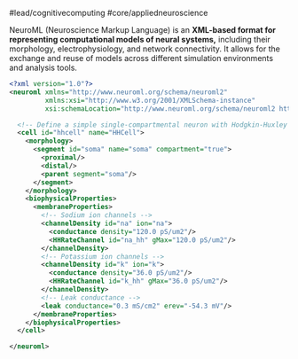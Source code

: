 #lead/cognitivecomputing #core/appliedneuroscience

NeuroML (Neuroscience Markup Language) is an **XML-based format for representing computational models of neural systems,** including their morphology, electrophysiology, and network connectivity. It allows for the exchange and reuse of models across different simulation environments and analysis tools.

```xml
<?xml version="1.0"?>
<neuroml xmlns="http://www.neuroml.org/schema/neuroml2"
         xmlns:xsi="http://www.w3.org/2001/XMLSchema-instance"
         xsi:schemaLocation="http://www.neuroml.org/schema/neuroml2 https://raw.githubusercontent.com/NeuroML/NeuroML2/development/Schemas/NeuroML2/NeuroML_v2beta4.xsd">

  <!-- Define a simple single-compartmental neuron with Hodgkin-Huxley type ion channels -->
  <cell id="hhcell" name="HHCell">
    <morphology>
      <segment id="soma" name="soma" compartment="true">
        <proximal/>
        <distal/>
        <parent segment="soma"/>
      </segment>
    </morphology>
    <biophysicalProperties>
      <membraneProperties>
        <!-- Sodium ion channels -->
        <channelDensity id="na" ion="na">
          <conductance density="120.0 pS/um2"/>
          <HHRateChannel id="na_hh" gMax="120.0 pS/um2"/>
        </channelDensity>
        <!-- Potassium ion channels -->
        <channelDensity id="k" ion="k">
          <conductance density="36.0 pS/um2"/>
          <HHRateChannel id="k_hh" gMax="36.0 pS/um2"/>
        </channelDensity>
        <!-- Leak conductance -->
        <leak conductance="0.3 mS/cm2" erev="-54.3 mV"/>
      </membraneProperties>
    </biophysicalProperties>
  </cell>

</neuroml>
```
